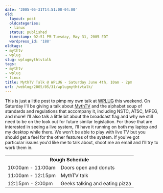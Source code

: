 ```yaml
---
date: '2005-05-31T14:51:00-04:00'
old:
  layout: post
  oldcategories:
  - linux
  status: published
  timestamp: 02:51 PM Tuesday, May 31, 2005 EDT
  wordpress_id: '188'
oldtags:
- mythtv
- wplug
slug: wplugmythtvtalk
tags:
- mythtv
- wplug
- linux
title: MythTV Talk @ WPLUG - Saturday June 4th, 10am - 2pm
url: /weblog/2005/05/31/wplugmythtvtalk/
---
```


This is just a little post to pimp my own talk at [WPLUG](http://www.wplug.org/) this weekend.  On Saturday I'll be giving a talk about [MythTV](http://www.mythtv.org/) and the alphabet soup of standards and regulations that accompany it, including NSTC, ATSC, MPEG, and more!  I'll also talk a little bit about the broadcast flag and why we still need to be on the look out for future similar legislation. For those that are interested in seeing a live system, I'll have it running on both my laptop and my desktop while there.  We won't be able to play with live TV but you should get a feel for the other features of the system.  If you've got particular issues you'd like me to talk about, shoot me an email and I'll try to work them in.

<table>
<tr><th colspan="2">Rough Schedule</th></tr>
<tr><td>10:00am - 11:00am</td><td>Doors open and donuts</td></tr>
<tr><td>11:00am - 12:15pm</td><td>MythTV talk</td></tr>
<tr><td>12:15pm - 2:00pm</td><td>Geeks talking and eating pizza</td></tr>
</table>